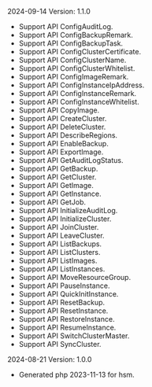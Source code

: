 2024-09-14 Version: 1.1.0
- Support API ConfigAuditLog.
- Support API ConfigBackupRemark.
- Support API ConfigBackupTask.
- Support API ConfigClusterCertificate.
- Support API ConfigClusterName.
- Support API ConfigClusterWhitelist.
- Support API ConfigImageRemark.
- Support API ConfigInstanceIpAddress.
- Support API ConfigInstanceRemark.
- Support API ConfigInstanceWhitelist.
- Support API CopyImage.
- Support API CreateCluster.
- Support API DeleteCluster.
- Support API DescribeRegions.
- Support API EnableBackup.
- Support API ExportImage.
- Support API GetAuditLogStatus.
- Support API GetBackup.
- Support API GetCluster.
- Support API GetImage.
- Support API GetInstance.
- Support API GetJob.
- Support API InitializeAuditLog.
- Support API InitializeCluster.
- Support API JoinCluster.
- Support API LeaveCluster.
- Support API ListBackups.
- Support API ListClusters.
- Support API ListImages.
- Support API ListInstances.
- Support API MoveResourceGroup.
- Support API PauseInstance.
- Support API QuickInitInstance.
- Support API ResetBackup.
- Support API ResetInstance.
- Support API RestoreInstance.
- Support API ResumeInstance.
- Support API SwitchClusterMaster.
- Support API SyncCluster.


2024-08-21 Version: 1.0.0
- Generated php 2023-11-13 for hsm.

